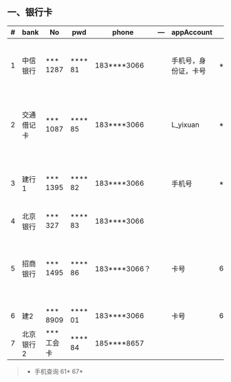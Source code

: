 
## 一、银行卡

|#   | bank    | No       | pwd      | phone |—  |appAccount        |lpwd| remark |
| ---|---      | ---      | ---       |---    |---    |---        |---|---|
| 1  | 中信银行 | *** 1287 | **** 81 |183****3066|| 手机号，身份证，卡号 | **74eshinezx | 收费：无/ 用途:储蓄/ 短信：免费/ 安全：app新设备验证|
| 2  | 交通借记卡 | *** 1087 | **** 85 |183****3066|| L_yixuan | **74.eshine | 收费：无/ 用途:公积金，零用/ 短信：免费/ 安全：app新设备验证|
| 3  | 建行1 | *** 1395 | **** 82 |183****3066|| 手机号 | **74.eshine | 收费：有/ 用途:证券/ 短信：2元月/ 网银盾：61* 67*|
| 4  | 北京银行 | *** 327 | **** 83 |183****3066||  |  | 收费：无/ 用途:医保|
| 5  | 招商银行 | *** 1495 | **** 86 |183****3066？|| 卡号 | 61* 67* | 收费：3元月，小额管理/ 用途:工资/一网通：183****3066 - 61* 67* -支 6**678|
| 6  | 建2 | *** 8909 | **** 01 |183****3066|| 卡号 | 61* 67* | 收费：无/ 用途:家|
| 7  | 北京银行2 | *** 工会卡 | **** 84 |185****8657||  | | 收费：无/ 未开通|

> + 手机查询  61* 67*
